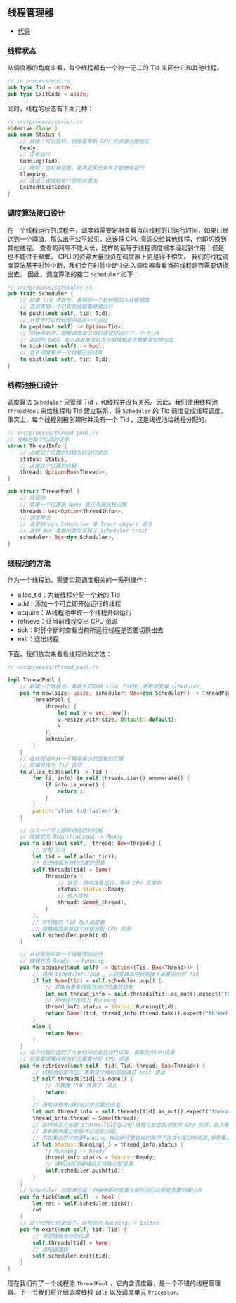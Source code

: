 ## 线程管理器

- [代码][code]

### 线程状态

从调度器的角度来看，每个线程都有一个独一无二的 Tid 来区分它和其他线程。

```rust
// in process/mod.rs
pub type Tid = usize;
pub type ExitCode = usize;
```

同时，线程的状态有下面几种：

```rust
// src/process/struct.rs
#[derive(Clone)]
pub enum Status {
	// 就绪：可以运行，但是要等到 CPU 的资源分配给它
    Ready,
    // 正在运行
    Running(Tid),
    // 睡眠：当前被阻塞，要满足某些条件才能继续运行
    Sleeping,
    // 退出：该线程执行完毕并退出
    Exited(ExitCode),
}
```

### 调度算法接口设计

在一个线程运行的过程中，调度器需要定期查看当前线程的已运行时间，如果已经达到一个阈值，那么出于公平起见，应该将 CPU 资源交给其他线程，也即切换到其他线程。
查看的间隔不能太长，这样的话等于线程调度根本没起到作用；但是也不能过于频繁， CPU 的资源大量投资在调度器上更是得不偿失。
我们的线程调度算法基于时钟中断，我们会在时钟中断中进入调度器看看当前线程是否需要切换出去。
因此，调度算法的接口 `Scheduler` 如下：

```rust
// src/process/scheduler.rs
pub trait Scheduler {
	// 如果 tid 不存在，表明将一个新线程加入线程调度
	// 否则表明一个已有的线程要继续运行
    fn push(&mut self, tid: Tid);
    // 从若干可运行线程中选择一个运行
    fn pop(&mut self) -> Option<Tid>;
    // 时钟中断中，提醒调度算法当前线程又运行了一个 tick
    // 返回的 bool 表示调度算法认为当前线程是否需要被切换出去
    fn tick(&mut self) -> bool;
    // 告诉调度算法一个线程已经结束
    fn exit(&mut self, tid: Tid);
}
```

### 线程池接口设计

调度算法 `Scheduler` 只管理 Tid ，和线程并没有关系。因此，我们使用线程池 `ThreadPool` 来给线程和 Tid 建立联系，将 `Scheduler` 的 Tid 调度变成线程调度。
事实上，每个线程刚被创建时并没有一个 Tid ，这是线程池给线程分配的。

```rust
// src/process/thread_pool.rs
// 线程池每个位置的信息
struct ThreadInfo {
	// 占据这个位置的线程当前运行状态
    status: Status,
    // 占据这个位置的线程
    thread: Option<Box<Thread>>,
}

pub struct ThreadPool {
	// 线程池
	// 如果一个位置是 None 表示未被线程占据
    threads: Vec<Option<ThreadInfo>>,
    // 调度算法
    // 这里的 dyn Scheduler 是 Trait object 语法
    // 表明 Box 里面的类型实现了 Scheduler Trait
    scheduler: Box<dyn Scheduler>,
}
```

### 线程池的方法

作为一个线程池，需要实现调度相关的一系列操作：

- alloc_tid：为新线程分配一个新的 Tid
- add：添加一个可立即开始运行的线程
- acquire：从线程池中取一个线程开始运行
- retrieve：让当前线程交出 CPU 资源
- tick：时钟中断时查看当前所运行线程是否要切换出去
- exit：退出线程

下面，我们依次来看看线程池的方法：

```rust
// src/process/thread_pool.rs

impl ThreadPool {
	// 新建一个线程池，其最大可容纳 size 个线程，使用调度器 scheduler
    pub fn new(size: usize, scheduler: Box<dyn Scheduler>) -> ThreadPool {
        ThreadPool {
            threads: {
                let mut v = Vec::new();
                v.resize_with(size, Default::default);
                v
            },
            scheduler,
        }
    }
    // 在线程池中找一个编号最小的空着的位置
    // 将编号作为 Tid 返回
    fn alloc_tid(&self) -> Tid {
        for (i, info) in self.threads.iter().enumerate() {
            if info.is_none() {
                return i;
            }
        }
        panic!("alloc tid failed!");
    }

    // 加入一个可立即开始运行的线程
    // 线程状态 Uninitialized -> Ready
    pub fn add(&mut self, _thread: Box<Thread>) {
    	// 分配 Tid
        let tid = self.alloc_tid();
        // 修改线程池对应位置的信息
        self.threads[tid] = Some(
            ThreadInfo {
            	// 状态：随时准备运行，等待 CPU 资源中
                status: Status::Ready,
                // 传入线程
                thread: Some(_thread),
            }
        );
        // 将线程的 Tid 加入调度器
        // 提醒调度器给这个线程分配 CPU 资源
        self.scheduler.push(tid);
    }

	// 从线程池中取一个线程开始运行
	// 线程状态 Ready -> Running
    pub fn acquire(&mut self) -> Option<(Tid, Box<Thread>)> {
    	// 调用 Scheduler::pop ，从调度算法中获取接下来要运行的 Tid
        if let Some(tid) = self.scheduler.pop() {
        	// 获取并更新线程池对应位置的信息
            let mut thread_info = self.threads[tid].as_mut().expect("thread not exist!");
            // 将线程状态改为 Running
            thread_info.status = Status::Running(tid);
            return Some((tid, thread_info.thread.take().expect("thread not exist!")));
        }
        else {
            return None;
        }
    }
	// 这个线程已运行了太长时间或者已运行结束，需要交出CPU资源
    // 但是要提醒线程池它仍需要分配 CPU 资源
    pub fn retrieve(&mut self, tid: Tid, thread: Box<Thread>) {
        // 线程池位置为空，表明这个线程刚刚通过 exit 退出
        if self.threads[tid].is_none() {
            // 不需要 CPU 资源了，退出
            return;
        }
    	// 获取并修改线程池对应位置的信息
        let mut thread_info = self.threads[tid].as_mut().expect("thread not exist!");
        thread_info.thread = Some(thread);
        // 此时状态可能是 Status::Sleeping(线程可能会自动放弃 CPU 资源，进入睡眠状态),
        // 直到被唤醒之前都不必给它分配。
        // 而如果此时状态是Running,就说明只是单纯的耗尽了这次分配CPU资源,但还要占用CPU资源继续执行。
        if let Status::Running(_) = thread_info.status {
            // Running -> Ready
            thread_info.status = Status::Ready;
            // 通知线程池继续给此线程分配资源
            self.scheduler.push(tid);
        }
    }
	// Scheduler 的简单包装：时钟中断时查看当前所运行线程是否要切换出去
    pub fn tick(&mut self) -> bool {
        let ret = self.scheduler.tick();
        ret
    }
	// 这个线程已经退出了，线程状态 Running -> Exited
    pub fn exit(&mut self, tid: Tid) {
    	// 清空线程池对应位置
        self.threads[tid] = None;
        // 通知调度器
        self.scheduler.exit(tid);
    }
}
```

现在我们有了一个线程池 `ThreadPool` ，它内含调度器，是一个不错的线程管理器。下一节我们将介绍调度线程 `idle` 以及调度单元 `Processor`。

[code]: https://github.com/rcore-os/rCore_tutorial/tree/ch7-pa4
